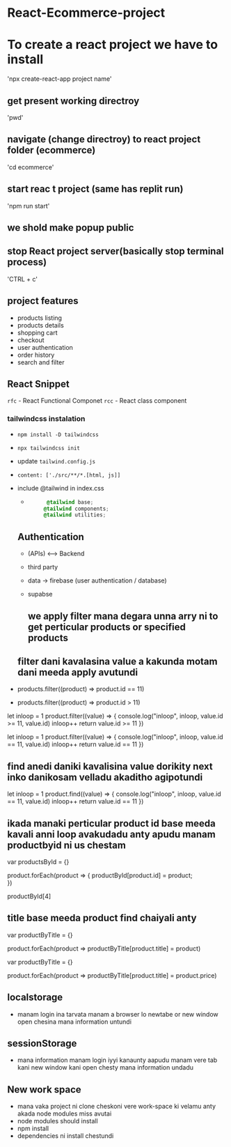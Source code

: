 # React-Ecommerce-project

# To create a react project we have to install
'npx create-react-app project name'

## get present working directroy
'pwd'

## navigate (change directroy) to react project folder (ecommerce)
'cd ecommerce'

## start reac t project (same has replit run)
'npm run start'

## we shold make popup public

## stop React project server(basically stop terminal process)
'CTRL + c'

## project features
- products listing
- products details
- shopping cart
- checkout
- user authentication
- order history
- search and filter


## React Snippet
`rfc` - React Functional Componet
`rcc` - React class component

### tailwindcss instalation
- `npm install -D tailwindcss`
- `npx tailwindcss init`
- update `tailwind.config.js`
- `content: ['./src/**/*.[html, js]]`

- include @tailwind in index.css 
  - ```css
          @tailwind base;
         @tailwind components;
         @tailwind utilities;
  
  ## Authentication 
  - (APIs) <--> Backend
  - third party

  - data -> firebase (user authentication / database)
  - supabse


    ## we apply filter mana degara unna arry ni to get perticular products or specified products
   
   ## filter dani kavalasina value a kakunda motam dani meeda apply avutundi
- products.filter((product) => product.id == 11)

- products.filter((product) => product.id > 11)

 let inloop = 1
 product.filter((value) => {
  console.log("inloop", inloop, value.id >= 11, value.id)
  inloop++
  return value.id >= 11
 })

let inloop = 1
 product.filter((value) => {
  console.log("inloop", inloop, value.id == 11, value.id)
  inloop++
  return value.id == 11
 })


 
  ## find anedi daniki kavalisina value dorikity next inko danikosam velladu akaditho agipotundi
let inloop = 1
 product.find((value) => {
  console.log("inloop", inloop, value.id == 11, value.id)
  inloop++
  return value.id == 11
 })


## ikada manaki perticular product id base meeda kavali anni loop avakudadu anty apudu manam productbyid ni us chestam 

var productsById = {}

product.forEach(product => {
  productById[product.id] = product;  
})

productById[4]


## title base meeda product find chaiyali anty
var productByTitle = {}

product.forEach(product => productByTitle[product.title] = product)

var productByTitle = {}

product.forEach(product => productByTitle[product.title] = product.price)

## localstorage 
- manam login ina tarvata manam a browser lo newtabe or new window open chesina mana information untundi

## sessionStorage

- mana information manam login iyyi kanaunty aapudu manam vere tab kani new window kani open chesty mana information undadu

## New work space

- mana vaka project ni clone cheskoni vere work-space ki velamu anty akada node modules miss avutai
- node modules should install
- npm install
- dependencies ni install chestundi





